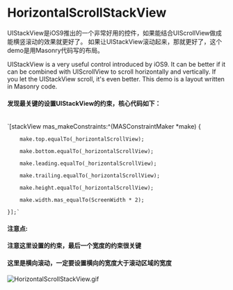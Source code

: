 # HorizontalScrollStackView

UIStackView是iOS9推出的一个非常好用的控件，如果能结合UIScrollView做成能横竖滚动的效果就更好了。
如果让UIStackView滚动起来，那就更好了，这个demo是用Masonry代码写的布局。

UIStackView is a very useful control introduced by iOS9. It can be better if it can be combined with UIScrollView to scroll horizontally and vertically.
If you let the UIStackView scroll, it's even better. This demo is a layout written in Masonry code.


#### 发现最关键的设置UIStackView的约束，核心代码如下：

<br>`[stackView mas_makeConstraints:^(MASConstraintMaker *make) {

        make.top.equalTo(_horizontalScrollView);
        
        make.bottom.equalTo(_horizontalScrollView);
        
        make.leading.equalTo(_horizontalScrollView);
        
        make.trailing.equalTo(_horizontalScrollView);
        
        make.height.equalTo(_horizontalScrollView);
        
        make.width.mas_equalTo(ScreenWidth * 2);
        
    }];`

#### 注意点:
#### 注意这里设置的约束，最后一个宽度的约束很关键
#### 这里是横向滚动，一定要设置横向的宽度大于滚动区域的宽度

![HorizontalScrollStackView.gif](https://upload-images.jianshu.io/upload_images/3066008-76ab8d457d3566fc.gif?imageMogr2/auto-orient/strip)
